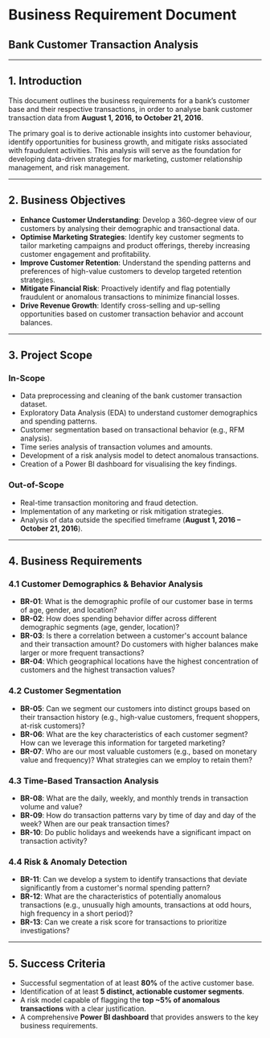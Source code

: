 # Business Requirement Document  
## Bank Customer Transaction Analysis  

---

## 1. Introduction  
This document outlines the business requirements for a bank’s customer base and their respective transactions, in order to analyse bank customer transaction data from **August 1, 2016, to October 21, 2016**.  

The primary goal is to derive actionable insights into customer behaviour, identify opportunities for business growth, and mitigate risks associated with fraudulent activities. This analysis will serve as the foundation for developing data-driven strategies for marketing, customer relationship management, and risk management.  

---

## 2. Business Objectives  
- **Enhance Customer Understanding**: Develop a 360-degree view of our customers by analysing their demographic and transactional data.  
- **Optimise Marketing Strategies**: Identify key customer segments to tailor marketing campaigns and product offerings, thereby increasing customer engagement and profitability.  
- **Improve Customer Retention**: Understand the spending patterns and preferences of high-value customers to develop targeted retention strategies.  
- **Mitigate Financial Risk**: Proactively identify and flag potentially fraudulent or anomalous transactions to minimize financial losses.  
- **Drive Revenue Growth**: Identify cross-selling and up-selling opportunities based on customer transaction behavior and account balances.  

---

## 3. Project Scope  

### In-Scope  
- Data preprocessing and cleaning of the bank customer transaction dataset.  
- Exploratory Data Analysis (EDA) to understand customer demographics and spending patterns.  
- Customer segmentation based on transactional behavior (e.g., RFM analysis).  
- Time series analysis of transaction volumes and amounts.  
- Development of a risk analysis model to detect anomalous transactions.  
- Creation of a Power BI dashboard for visualising the key findings.  

### Out-of-Scope  
- Real-time transaction monitoring and fraud detection.  
- Implementation of any marketing or risk mitigation strategies.  
- Analysis of data outside the specified timeframe (**August 1, 2016 – October 21, 2016**).  

---

## 4. Business Requirements  

### 4.1 Customer Demographics & Behavior Analysis  
- **BR-01**: What is the demographic profile of our customer base in terms of age, gender, and location?  
- **BR-02**: How does spending behavior differ across different demographic segments (age, gender, location)?  
- **BR-03**: Is there a correlation between a customer's account balance and their transaction amount? Do customers with higher balances make larger or more frequent transactions?  
- **BR-04**: Which geographical locations have the highest concentration of customers and the highest transaction values?  

### 4.2 Customer Segmentation  
- **BR-05**: Can we segment our customers into distinct groups based on their transaction history (e.g., high-value customers, frequent shoppers, at-risk customers)?  
- **BR-06**: What are the key characteristics of each customer segment? How can we leverage this information for targeted marketing?  
- **BR-07**: Who are our most valuable customers (e.g., based on monetary value and frequency)? What strategies can we employ to retain them?  

### 4.3 Time-Based Transaction Analysis  
- **BR-08**: What are the daily, weekly, and monthly trends in transaction volume and value?  
- **BR-09**: How do transaction patterns vary by time of day and day of the week? When are our peak transaction times?  
- **BR-10**: Do public holidays and weekends have a significant impact on transaction activity?  

### 4.4 Risk & Anomaly Detection  
- **BR-11**: Can we develop a system to identify transactions that deviate significantly from a customer's normal spending pattern?  
- **BR-12**: What are the characteristics of potentially anomalous transactions (e.g., unusually high amounts, transactions at odd hours, high frequency in a short period)?  
- **BR-13**: Can we create a risk score for transactions to prioritize investigations?  

---

## 5. Success Criteria  
- Successful segmentation of at least **80%** of the active customer base.  
- Identification of at least **5 distinct, actionable customer segments**.  
- A risk model capable of flagging the **top ~5% of anomalous transactions** with a clear justification.  
- A comprehensive **Power BI dashboard** that provides answers to the key business requirements.  